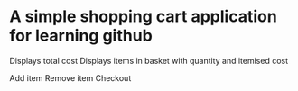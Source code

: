 A simple shopping cart application for learning github
======================================================
Displays total cost
Displays items in basket with quantity and itemised cost

Add item
Remove item
Checkout

